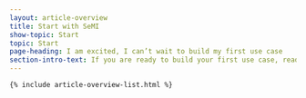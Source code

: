 ```yaml
---
layout: article-overview
title: Start with SeMI
show-topic: Start
topic: Start
page-heading: I am excited, I can’t wait to build my first use case
section-intro-text: If you are ready to build your first use case, read these articles to get a flying start.
---
```


<div class="article-container">
    
    {% include article-overview-list.html %}

</div>